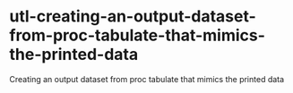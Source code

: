 # utl-creating-an-output-dataset-from-proc-tabulate-that-mimics-the-printed-data
Creating an output dataset from proc tabulate that mimics the printed data 
